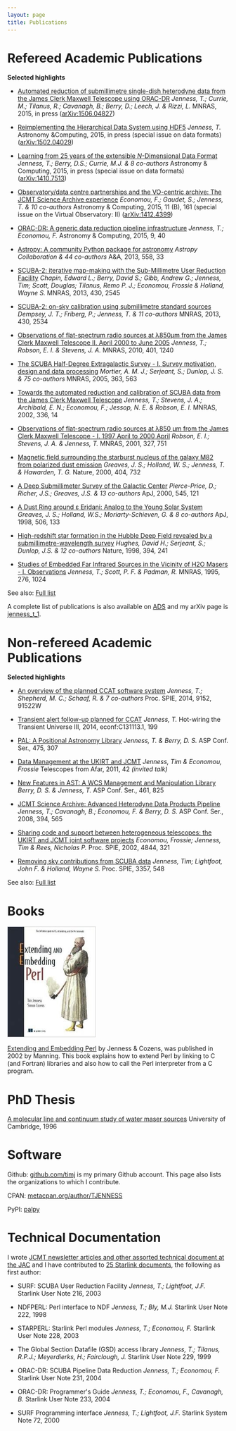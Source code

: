 ```yaml
---
layout: page
title: Publications
---
```




# Refereed Academic Publications

**Selected highlights**

* [Automated reduction of submillimetre single-dish heterodyne data from the James Clerk Maxwell Telescope using ORAC-DR](http://arxiv.org/abs/1506.04827)
_Jenness, T.; Currie, M.; Tilanus, R.; Cavanagh, B.; Berry, D.; Leech, J. &amp; Rizzi, L._
  MNRAS, 2015, in press ([arXiv:1506.04827](http://arxiv.org/abs/1506.04827))

* [Reimplementing the Hierarchical Data System using HDF5](http://dx.doi.org/10.1016/j.ascom.2015.02.003)
  _Jenness, T._
  Astronomy &amp;Computing, 2015, in press (special issue on data formats) ([arXiv:1502.04029](http://arxiv.org/abs/1502.04029))

* [Learning from 25 years of the extensible _N_-Dimensional Data Format](http://dx.doi.org/10.1016/j.ascom.2014.11.001)
  _Jenness, T.; Berry, D.S.; Currie, M.J. &amp; 8 co-authors_
  Astronomy &amp; Computing, 2015, in press (special issue on data formats) ([arXiv:1410.7513](http://arxiv.org/abs/1410.7513))

* [Observatory/data centre partnerships and the VO-centric archive: The JCMT Science Archive experience](http://dx.doi.org/10.1016/j.ascom.2014.12.005)
  _Economou, F.; Gaudet, S.; Jenness, T. &amp; 10 co-authors_
  Astronomy &amp; Computing, 2015, 11 (B), 161 (special issue on the Virtual Observatory: II) ([arXiv:1412.4399](http://arxiv.org/abs/1412.4399))

* [ORAC-DR: A generic data reduction pipeline infrastructure](http://dx.doi.org/10.1016/j.ascom.2014.10.005)
  _Jenness, T.; Economou, F._
  Astronomy &amp; Computing, 2015, 9, 40

* [Astropy: A community Python package for astronomy](http://adsabs.harvard.edu/abs/2013A%26A...558A..33A)
  _Astropy Collaboration &amp; 44 co-authors_
  A&amp;A, 2013, 558, 33

* [SCUBA-2: iterative map-making with the Sub-Millimetre User Reduction Facility](http://adsabs.harvard.edu/abs/2013MNRAS.430.2545C)
  _Chapin, Edward L.; Berry, David S.; Gibb, Andrew G.; Jenness, Tim; Scott, Douglas; Tilanus, Remo P. J.; Economou, Frossie &amp; Holland, Wayne S._
  MNRAS, 2013, 430, 2545

* [SCUBA-2: on-sky calibration using submillimetre standard sources](http://adsabs.harvard.edu/abs/2013MNRAS.430.2534D)
  _Dempsey, J. T.; Friberg, P.; Jenness, T. &amp; 11 co-authors_
  MNRAS, 2013, 430, 2534

* [Observations of flat-spectrum radio sources at &lambda;850&mu;m from the James Clerk Maxwell Telescope II. April 2000 to June 2005](http://adsabs.harvard.edu/abs/2010MNRAS.401.1240J)
  _Jenness, T.; Robson, E. I. &amp; Stevens, J. A._
  MNRAS, 2010, 401, 1240

* [The SCUBA Half-Degree Extragalactic Survey - I. Survey motivation, design and data processing](http://adsabs.harvard.edu/abs/2005MNRAS.363..563M)
  _Mortier, A. M. J.; Serjeant, S.; Dunlop, J. S. &amp; 75 co-authors_
  MNRAS, 2005, 363, 563

* [Towards the automated reduction and calibration of SCUBA data from the James Clerk Maxwell Telescope](http://adsabs.harvard.edu/abs/2002MNRAS.336...14J)
  _Jenness, T.; Stevens, J. A.; Archibald, E. N.; Economou, F.; Jessop, N. E. &amp; Robson, E. I._
  MNRAS, 2002, 336, 14

* [Observations of flat-spectrum radio sources at &lambda;850 &mu;m from the James Clerk Maxwell Telescope - I. 1997 April to 2000 April](http://adsabs.harvard.edu/abs/2001MNRAS.327..751R)
  _Robson, E. I.; Stevens, J. A. &amp; Jenness, T._
  MNRAS, 2001, 327, 751

* [Magnetic field surrounding the starburst nucleus of the galaxy M82 from polarized dust emission](http://adsabs.harvard.edu/abs/2000Natur.404..732G)
  _Greaves, J. S.; Holland, W. S.; Jenness, T. &amp; Hawarden, T. G._
  Nature, 2000, 404, 732

* [A Deep Submillimeter Survey of the Galactic Center](http://adsabs.harvard.edu/abs/2000ApJ...545L.121P)
  _Pierce-Price, D.; Richer, J.S.; Greaves, J.S. &amp; 13 co-authors_
  ApJ, 2000, 545, 121

* [A Dust Ring around &epsilon; Eridani: Analog to the Young Solar System](http://adsabs.harvard.edu/abs/1998ApJ...506L.133G)
  _Greaves, J. S.; Holland, W.S.; Moriarty-Schieven, G. &amp; 8 co-authors_
  ApJ, 1998, 506, 133

* [High-redshift star formation in the Hubble Deep Field revealed by a submillimetre-wavelength survey](http://adsabs.harvard.edu/abs/1998Natur.394..241H)
  _Hughes, David H.; Serjeant, S.; Dunlop, J.S. &amp; 12 co-authors_
  Nature, 1998, 394, 241

* [Studies of Embedded Far Infrared Sources in the Vicinity of H2O Masers - I. Observations](http://adsabs.harvard.edu/abs/1995MNRAS.276.1024J)
  _Jenness, T.; Scott, P. F. &amp; Padman, R._
  MNRAS, 1995, 276, 1024

See also: [Full list](refereed)

A complete list of publications is also available on [ADS](http://adsabs.harvard.edu/cgi-bin/nph-abs_connect?db_key=AST&db_key=PRE&qform=AST&arxiv_sel=astro-ph&arxiv_sel=cond-mat&arxiv_sel=cs&arxiv_sel=gr-qc&arxiv_sel=hep-ex&arxiv_sel=hep-lat&arxiv_sel=hep-ph&arxiv_sel=hep-th&arxiv_sel=math&arxiv_sel=math-ph&arxiv_sel=nlin&arxiv_sel=nucl-ex&arxiv_sel=nucl-th&arxiv_sel=physics&arxiv_sel=quant-ph&arxiv_sel=q-bio&sim_query=YES&ned_query=YES&aut_req=YES&aut_logic=OR&obj_logic=OR&author=Jenness%2C+T.&object=&start_mon=&start_year=&end_mon=&end_year=&ttl_logic=OR&title=&txt_logic=OR&text=&nr_to_return=300&start_nr=1&jou_pick=ALL&ref_stems=&data_and=ALL&group_and=ALL&start_entry_day=&start_entry_mon=&start_entry_year=&end_entry_day=&end_entry_mon=&end_entry_year=&min_score=&sort=SCORE&data_type=SHORT&aut_syn=YES&ttl_syn=YES&txt_syn=YES&aut_wt=1.0&obj_wt=1.0&ttl_wt=0.3&txt_wt=3.0&aut_wgt=YES&obj_wgt=YES&ttl_wgt=YES&txt_wgt=YES&ttl_sco=YES&txt_sco=YES&version=1) and my arXiv page is [jenness_t_1](http://arxiv.org/a/jenness_t_1).

# Non-refereed Academic Publications

**Selected highlights**

* [An overview of the planned CCAT software system](http://adsabs.harvard.edu/abs/2014SPIE.9152E..2WJ)
  _Jenness, T.; Shepherd, M. C.; Schaaf, R. &amp; 7 co-authors_
  Proc. SPIE, 2014, 9152, 91522W

* [Transient alert follow-up planned for CCAT](http://adsabs.harvard.edu/abs/2014htu..conf..199J)
  _Jenness, T._
  Hot-wiring the Transient Universe III, 2014, econf:C131113.1, 199

* [PAL: A Positional Astronomy Library](http://adsabs.harvard.edu/abs/2013ASPC..475..307J)
  _Jenness, T. &amp; Berry, D. S._
  ASP Conf. Ser., 475, 307

* [Data Management at the UKIRT and JCMT](http://adsabs.harvard.edu/abs/2011tfa..confE..42J)
  _Jenness, Tim &amp; Economou, Frossie_
  Telescopes from Afar, 2011, 42 _(invited talk)_

* [New Features in AST: A WCS Management and Manipulation Library](http://adsabs.harvard.edu/abs/2012ASPC..461..825B)
  _Berry, D. S. &amp; Jenness, T._
  ASP Conf. Ser., 461, 825

* [JCMT Science Archive: Advanced Heterodyne Data Products Pipeline](http://adsabs.harvard.edu/abs/2008ASPC..394..565J)
  _Jenness, T.; Cavanagh, B.; Economou, F. &amp; Berry, D. S._
  ASP Conf. Ser., 2008, 394, 565

* [Sharing code and support between heterogeneous telescopes: the UKIRT and JCMT joint software projects](http://adsabs.harvard.edu/abs/2002SPIE.4844..321E)
  _Economou, Frossie; Jenness, Tim &amp; Rees, Nicholas P._
  Proc. SPIE, 2002, 4844, 321

* [Removing sky contributions from SCUBA data](http://adsabs.harvard.edu/abs/1998SPIE.3357..548J)
  _Jenness, Tim; Lightfoot, John F. &amp; Holland, Wayne S._
  Proc. SPIE, 3357, 548

See also: [Full list](conferences)

# Books

![Book cover](ExtEmbedPerl.jpg)

[Extending and Embedding Perl](http://www.manning.com/jenness/) by Jenness &amp; Cozens, was published in 2002 by Manning. This book explains how to extend Perl by linking to C (and Fortran) libraries and also how to call the Perl interpreter from a C program.

# PhD Thesis

[A molecular line and continuum study of water maser sources](https://www.repository.cam.ac.uk/handle/1810/245081)
University of Cambridge, 1996

# Software

Github: [github.com/timj](https://github.com/timj) is my primary Github account. This page also lists the organizations to which I contribute.

CPAN: [metacpan.org/author/TJENNESS](https://metacpan.org/author/TJENNESS)

PyPI: [palpy](https://pypi.python.org/pypi/palpy/)


# Technical Documentation

I wrote [ JCMT newsletter articles and other assorted technical document at the JAC](jacdocs) and I have contributed to [25 Starlink documents](stardocs), the following as first author:

* SURF: SCUBA User Reduction Facility
  _Jenness, T.; Lightfoot, J.F._
  Starlink User Note 216, 2003

* NDFPERL: Perl interface to NDF
  _Jenness, T.; Bly, M.J._
  Starlink User Note 222, 1998

* STARPERL: Starlink Perl modules
  _Jenness, T.; Economou, F._
  Starlink User Note 228, 2003

* The Global Section Datafile (GSD) access library
  _Jenness, T.; Tilanus, R.P.J.; Meyerdierks, H.; Fairclough, J._
  Starlink User Note 229, 1999

* ORAC-DR: SCUBA Pipeline Data Reduction
  _Jenness, T.; Economou, F._
  Starlink User Note 231, 2004

* ORAC-DR: Programmer's Guide
  _Jenness, T.; Economou, F., Cavanagh, B._
  Starlink User Note 233, 2004

* SURF Programming interface
  _Jenness, T.; Lightfoot, J.F._
  Starlink System Note 72, 2000
